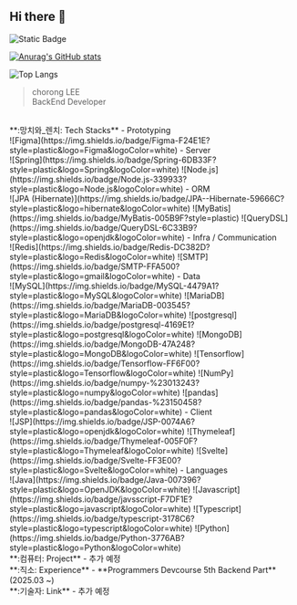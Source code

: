 ## Hi there 👋

![Static Badge](https://img.shields.io/badge/%3C%EA%B3%B5%EC%82%AC%EC%A4%91%3E%20Readme%20%EA%BE%B8%EB%AF%B8%EA%B8%B0%20%EC%A4%91-orange)


[![Anurag's GitHub stats](https://github-readme-stats.vercel.app/api?username=0802222)](https://github.com/0802222/github-readme-stats)

![Top Langs](https://github-readme-stats.vercel.app/api/top-langs/?username=0802222&layout=compact)
<!--
**0802222/0802222** is a ✨ _special_ ✨ repository because its `README.md` (this file) appears on your GitHub profile.

Here are some ideas to get you started:

- 🔭 I’m currently working on ...
- 🌱 I’m currently learning ...
- 👯 I’m looking to collaborate on ...
- 🤔 I’m looking for help with ...
- 💬 Ask me about ...
- 📫 How to reach me: ...
- 😄 Pronouns: ...
- ⚡ Fun fact: ...
-->

> chorong LEE <br> BackEnd Developer
<br>
**:망치와_렌치: Tech Stacks**
- Prototyping
  <br>
  ![Figma](https://img.shields.io/badge/Figma-F24E1E?style=plastic&logo=Figma&logoColor=white)
- Server
  <br>
  ![Spring](https://img.shields.io/badge/Spring-6DB33F?style=plastic&logo=Spring&logoColor=white)
  ![Node.js](https://img.shields.io/badge/Node.js-339933?style=plastic&logo=Node.js&logoColor=white)
- ORM
  <br>
  ![JPA (Hibernate)](https://img.shields.io/badge/JPA--Hibernate-59666C?style=plastic&logo=hibernate&logoColor=white)
  ![MyBatis](https://img.shields.io/badge/MyBatis-005B9F?style=plastic)
  ![QueryDSL](https://img.shields.io/badge/QueryDSL-6C33B9?style=plastic&logo=openjdk&logoColor=white)
- Infra / Communication
  <br>
  ![Redis](https://img.shields.io/badge/Redis-DC382D?style=plastic&logo=Redis&logoColor=white)
  ![SMTP](https://img.shields.io/badge/SMTP-FFA500?style=plastic&logo=gmail&logoColor=white)
- Data
  <br>
  ![MySQL](https://img.shields.io/badge/MySQL-4479A1?style=plastic&logo=MySQL&logoColor=white)
  ![MariaDB](https://img.shields.io/badge/MariaDB-003545?style=plastic&logo=MariaDB&logoColor=white)
  ![postgresql](https://img.shields.io/badge/postgresql-4169E1?style=plastic&logo=postgresql&logoColor=white)
  ![MongoDB](https://img.shields.io/badge/MongoDB-47A248?style=plastic&logo=MongoDB&logoColor=white)
  ![Tensorflow](https://img.shields.io/badge/Tensorflow-FF6F00?style=plastic&logo=Tensorflow&logoColor=white)
  ![NumPy](https://img.shields.io/badge/numpy-%23013243?style=plastic&logo=numpy&logoColor=white)
  ![pandas](https://img.shields.io/badge/pandas-%23150458?style=plastic&logo=pandas&logoColor=white)
- Client
  <br>
  ![JSP](https://img.shields.io/badge/JSP-0074A6?style=plastic&logo=openjdk&logoColor=white)
  ![Thymeleaf](https://img.shields.io/badge/Thymeleaf-005F0F?style=plastic&logo=Thymeleaf&logoColor=white)
  ![Svelte](https://img.shields.io/badge/Svelte-FF3E00?style=plastic&logo=Svelte&logoColor=white)
- Languages
  <br>
  ![Java](https://img.shields.io/badge/Java-007396?style=plastic&logo=OpenJDK&logoColor=white)
  ![Javascript](https://img.shields.io/badge/javsscript-F7DF1E?style=plastic&logo=javascript&logoColor=white)
  ![Typescript](https://img.shields.io/badge/typescript-3178C6?style=plastic&logo=typescript&logoColor=white)
  ![Python](https://img.shields.io/badge/Python-3776AB?style=plastic&logo=Python&logoColor=white)
  <br>
**:컴퓨터: Project**
- 추가 예정
<br>
**:직소: Experience**
- **Programmers Devcourse 5th Backend Part** (2025.03 ~)
<br>
**:기술자: Link**
- 추가 예정
